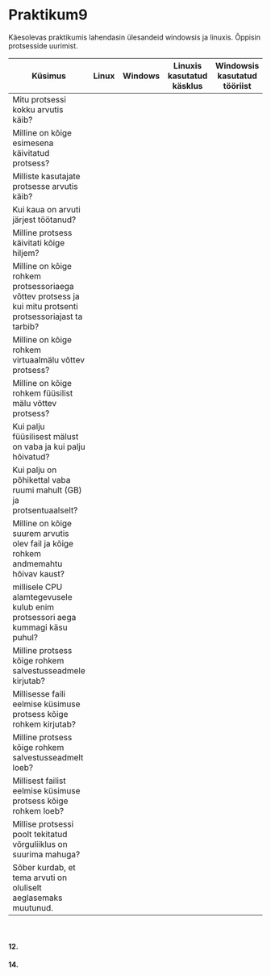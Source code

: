 # Praktikum9
Käesolevas praktikumis lahendasin ülesandeid windowsis ja linuxis. Õppisin protsesside uurimist. <br>


|Küsimus|Linux|Windows|Linuxis kasutatud käsklus|Windowsis kasutatud tööriist|
|---|---|---|---|---|
|Mitu protsessi kokku arvutis käib?
|Milline on kõige esimesena käivitatud protsess?
|Milliste kasutajate protsesse arvutis käib?
|Kui kaua on arvuti järjest töötanud?
|Milline protsess käivitati kõige hiljem?
|Milline on kõige rohkem protsessoriaega võttev protsess ja kui mitu protsenti protsessoriajast ta tarbib?
|Milline on kõige rohkem virtuaalmälu võttev protsess?
|Milline on kõige rohkem füüsilist mälu võttev protsess?
|Kui palju füüsilisest mälust on vaba ja kui palju hõivatud?
|Kui palju on põhikettal vaba ruumi mahult (GB) ja protsentuaalselt?
|Milline on kõige suurem arvutis olev fail ja kõige rohkem andmemahtu hõivav kaust?
|millisele CPU alamtegevusele kulub enim protsessori aega kummagi käsu puhul?
|Milline protsess kõige rohkem salvestusseadmele kirjutab?
|Millisesse faili eelmise küsimuse protsess kõige rohkem kirjutab?
|Milline protsess kõige rohkem salvestusseadmelt loeb?
|Millisest failist eelmise küsimuse protsess kõige rohkem loeb?
|Millise protsessi poolt tekitatud võrguliiklus on suurima mahuga?
|Sõber kurdab, et tema arvuti on oluliselt aeglasemaks muutunud.
<br>


#### 12. <br>

#### 14. <br>
